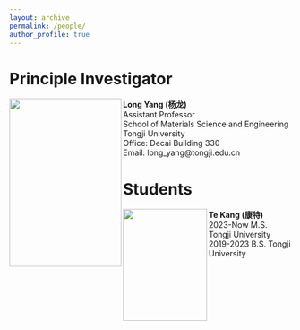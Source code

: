 ```yaml
---
layout: archive
permalink: /people/
author_profile: true
---
```


# Principle Investigator

<div>
<image align="left" width="200" height="300" src="/images/profile.png">
<p>
<b>Long Yang (杨龙)</b> <br />
Assistant Professor <br />
School of Materials Science and Engineering <br />
Tongji University <br />
Office: Decai Building 330 <br />
Email: long_yang@tongji.edu.cn <br />
</p>
</div>



# Students

<div>
<image align="left" width="150" height="200" src="/images/people/kangte.png">
<p>
<b>Te Kang (康特)</b> <br />
2023-Now M.S. Tongji University <br />
2019-2023 B.S. Tongji University
</p>
</div>

<!-- {% include base_path %}

Education
======
* B.S. in GitHub, GitHub University, 2012
* M.S. in Jekyll, GitHub University, 2014
* Ph.D in Version Control Theory, GitHub University, 2018 (expected)

Work experience
======
* Summer 2015: Research Assistant
  * Github University
  * Duties included: Tagging issues
  * Supervisor: Professor Git

* Fall 2015: Research Assistant
  * Github University
  * Duties included: Merging pull requests
  * Supervisor: Professor Hub
  
Skills
======
* Skill 1
* Skill 2
  * Sub-skill 2.1
  * Sub-skill 2.2
  * Sub-skill 2.3
* Skill 3

Publications
======
  <ul>{% for post in site.publications %}
    {% include archive-single-cv.html %}
  {% endfor %}</ul>
  
Talks
======
  <ul>{% for post in site.talks %}
    {% include archive-single-talk-cv.html %}
  {% endfor %}</ul>
  
Teaching
======
  <ul>{% for post in site.teaching %}
    {% include archive-single-cv.html %}
  {% endfor %}</ul>
  
Service and leadership
======
* Currently signed in to 43 different slack teams -->
